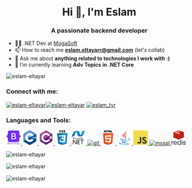<h1 align="center">Hi 👋, I'm Eslam</h1>
<h3 align="center">A passionate backend developer</h3>

- 👷‍♂️ .NET Dev at [MogaSoft](http://mogasoft.net/)
- 📫 How to reach me **eslam.eltayarr@gmail.com** (let's collab)
- 💬 Ask me about **anything related to technologies I work with :)**
- 🌱 I’m currently learning **Adv Topics in .NET Core**

<p align="left"> <img src="https://komarev.com/ghpvc/?username=eslam-eltayar&label=Profile%20views&color=0e75b6&style=flat" alt="eslam-eltayar" /> </p>

<h3 align="left">Connect with me:</h3>
<p align="left">
<a href="https://www.facebook.com/eltayarrrrrr" target="blank"><img align="center" src="https://raw.githubusercontent.com/rahuldkjain/github-profile-readme-generator/master/src/images/icons/Social/facebook.svg" alt="eslam-eltayar" height="30" width="40" /></a><a href="https://www.linkedin.com/in/eslam-eltayar-dotnet/" target="blank"><img align="center" src="https://raw.githubusercontent.com/rahuldkjain/github-profile-readme-generator/master/src/images/icons/Social/linked-in-alt.svg" alt="eslam-eltayar" height="30" width="40" /></a>
<a href="https://instagram.com/eslam_tyr" target="blank"><img align="center" src="https://raw.githubusercontent.com/rahuldkjain/github-profile-readme-generator/master/src/images/icons/Social/instagram.svg" alt="eslam_tyr" height="30" width="40" /></a>



<h3 align="left">Languages and Tools:</h3>

<p align="left"> 
<a href="https://getbootstrap.com" target="_blank" rel="noreferrer"> <img src="https://raw.githubusercontent.com/devicons/devicon/master/icons/bootstrap/bootstrap-plain-wordmark.svg" alt="bootstrap" width="40" height="40"/> </a> <a href="https://www.w3schools.com/cpp/" target="_blank" rel="noreferrer"> <img src="https://raw.githubusercontent.com/devicons/devicon/master/icons/cplusplus/cplusplus-original.svg" alt="cplusplus" width="40" height="40"/> </a> <a href="https://www.w3schools.com/cs/" target="_blank" rel="noreferrer"> <img src="https://raw.githubusercontent.com/devicons/devicon/master/icons/csharp/csharp-original.svg" alt="csharp" width="40" height="40"/> </a> <a href="https://www.w3schools.com/css/" target="_blank" rel="noreferrer"> <img src="https://raw.githubusercontent.com/devicons/devicon/master/icons/css3/css3-original-wordmark.svg" alt="css3" width="40" height="40"/> </a> <a href="https://dotnet.microsoft.com/" target="_blank" rel="noreferrer"> <img src="https://raw.githubusercontent.com/devicons/devicon/master/icons/dot-net/dot-net-original-wordmark.svg" alt="dotnet" width="40" height="40"/> </a> <a href="https://git-scm.com/" target="_blank" rel="noreferrer"> <img src="https://www.vectorlogo.zone/logos/git-scm/git-scm-icon.svg" alt="git" width="40" height="40"/> </a> <a href="https://www.w3.org/html/" target="_blank" rel="noreferrer"> <img src="https://raw.githubusercontent.com/devicons/devicon/master/icons/html5/html5-original-wordmark.svg" alt="html5" width="40" height="40"/> </a> <a href="https://www.java.com" target="_blank" rel="noreferrer"> <img src="https://raw.githubusercontent.com/devicons/devicon/master/icons/java/java-original.svg" alt="java" width="40" height="40"/> </a> <a href="https://developer.mozilla.org/en-US/docs/Web/JavaScript" target="_blank" rel="noreferrer"> <img src="https://raw.githubusercontent.com/devicons/devicon/master/icons/javascript/javascript-original.svg" alt="javascript" width="40" height="40"/> </a> <a href="https://www.microsoft.com/en-us/sql-server" target="_blank" rel="noreferrer"> <img src="https://www.svgrepo.com/show/303229/microsoft-sql-server-logo.svg" alt="mssql" width="40" height="40"/> </a> <a href="https://redis.io" target="_blank" rel="noreferrer"> <img src="https://raw.githubusercontent.com/devicons/devicon/master/icons/redis/redis-original-wordmark.svg" alt="redis" width="40" height="40"/> </a> </p>

</p>

<p>&nbsp;<img align="left" src="https://github-readme-stats.vercel.app/api?username=eslam-eltayar&show_icons=true&locale=en" alt="eslam-eltayar" /></p>
<p><img align="center" src="https://github-readme-stats.vercel.app/api/top-langs?username=eslam-eltayar&show_icons=true&locale=en&layout=compact" alt="eslam-eltayar" /></p>

</p>

<p><img align="center" src="https://github-readme-streak-stats.herokuapp.com/?user=eslam-eltayar&" alt="eslam-eltayar" /></p>

